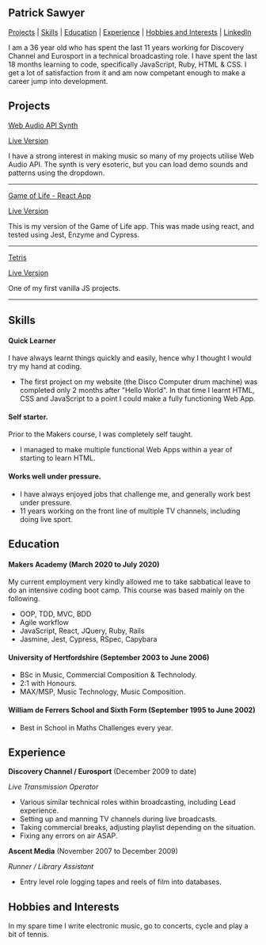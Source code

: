 ## Patrick Sawyer

[Projects](#projects) | [Skills](#skills) | [Education](#education) | [Experience](#experience) | [Hobbies and Interests](#hobbies-and-interests) | [LinkedIn](https://www.linkedin.com/in/patrickrobertsawyer/)

I am a 36 year old who has spent the last 11 years working for Discovery Channel and Eurosport in a technical broadcasting role. I have spent the last 18 months learning to code, specifically JavaScript, Ruby, HTML & CSS. I get a lot of satisfaction from it and am now competant enough to make a career jump into development.

## Projects


[Web Audio API Synth](https://github.com/Patrick-Sawyer/JavaScript-Web-Audio-Api-Synth)

[Live Version](http://www.disco-computer.com/synthesizer/synth.html)

I have a strong interest in making music so many of my projects utilise Web Audio API. The synth is very esoteric, but you can load demo sounds and patterns using the dropdown. 

---------------------------------------------------------

[Game of Life - React App](https://github.com/Patrick-Sawyer/game-of-life-react-app)

[Live Version](http://www.disco-computer.com/game-of-life/)

This is my version of the Game of Life app. This was made using react, and tested using Jest, Enzyme and Cypress.

---------------------------------------------------------

[Tetris](https://github.com/Patrick-Sawyer/Javascript-Tetris)

[Live Version](http://www.disco-computer.com/tetrominos/tetrominos.html)

One of my first vanilla JS projects.

-----------------------------------------------------------------

## Skills

#### Quick Learner

I have always learnt things quickly and easily, hence why I thought I would try my hand at coding. 

- The first project on my website (the Disco Computer drum machine) was completed only 2 months after "Hello World". In that time I learnt HTML, CSS and JavaScript to a point I could make a fully functioning Web App.

#### Self starter. 

Prior to the Makers course, I was completely self taught. 

- I managed to make multiple functional Web Apps within a year of starting to learn HTML.

#### Works well under pressure.

- I have always enjoyed jobs that challenge me, and generally work best under pressure.
- 11 years working on the front line of multiple TV channels, including doing live sport.

## Education

#### Makers Academy (March 2020 to July 2020)

My current employment very kindly allowed me to take sabbatical leave to do an intensive coding boot camp. This course was based mainly on the following.

- OOP, TDD, MVC, BDD
- Agile workflow
- JavaScript, React, JQuery, Ruby, Rails
- Jasmine, Jest, Cypress, RSpec, Capybara

#### University of Hertfordshire (September 2003 to June 2006)

- BSc in Music, Commercial Composition & Technolody.
- 2:1 with Honours.
- MAX/MSP, Music Technology, Music Composition.

#### William de Ferrers School and Sixth Form (September 1995 to June 2002)

- Best in School in Maths Challenges every year.

## Experience

**Discovery Channel / Eurosport** (December 2009 to date)

*Live Transmission Operator*

- Various similar technical roles within broadcasting, including Lead experience.
- Setting up and manning TV channels during live broadcasts.
- Taking commercial breaks, adjusting playlist depending on the situation.
- Fixing any errors on air ASAP.

**Ascent Media** (November 2007 to December 2009)

*Runner / Library Assistant*

- Entry level role logging tapes and reels of film into databases.

## Hobbies and Interests

In my spare time I write electronic music, go to concerts, cycle and play a bit of tennis.
 
